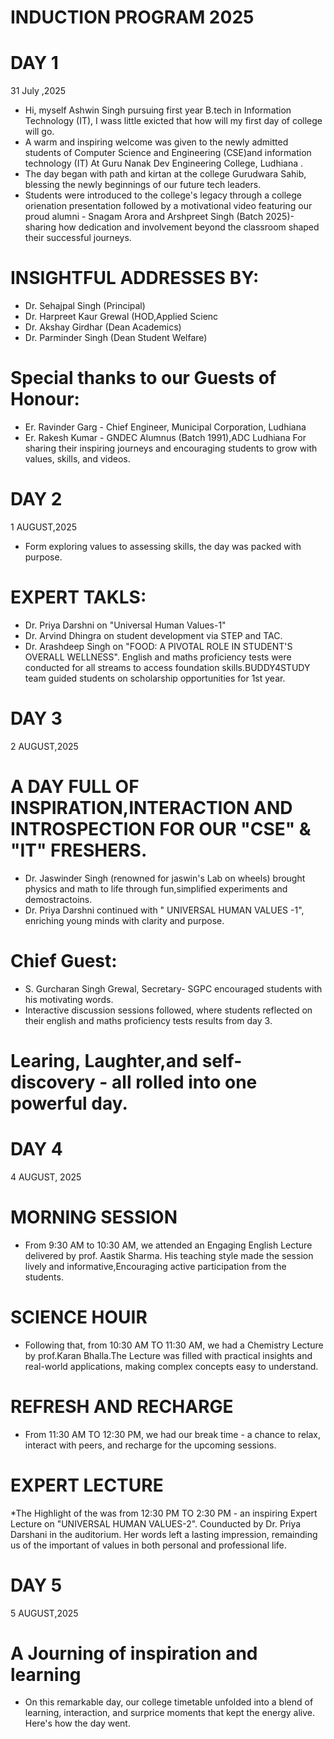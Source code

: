 # INDUCTION PROGRAM 2025
# DAY 1 
31 July ,2025
+ Hi, myself Ashwin Singh pursuing first year B.tech in Information Technology (IT), I wass little exicted that how will my first day of college will go.
+ A warm and inspiring welcome was given to the newly admitted students of Computer Science and Engineering (CSE)and information technology (IT) At Guru Nanak Dev Engineering College, Ludhiana .
+ The day began with path and kirtan at the college Gurudwara Sahib, blessing the newly beginnings of our future tech leaders.
+ Students were introduced to the college's legacy through a college orienation presentation followed by a motivational video featuring our proud alumni - Snagam Arora and Arshpreet Singh (Batch 2025)- sharing how dedication and involvement beyond the classroom shaped their successful journeys.
# INSIGHTFUL ADDRESSES BY:
* Dr. Sehajpal Singh (Principal)
* Dr. Harpreet Kaur Grewal (HOD,Applied Scienc
* Dr. Akshay Girdhar (Dean Academics)
* Dr. Parminder Singh (Dean Student Welfare)
# Special thanks to our Guests of Honour:
* Er. Ravinder Garg - Chief Engineer, Municipal Corporation, Ludhiana
* Er. Rakesh Kumar - GNDEC Alumnus (Batch 1991),ADC Ludhiana
For sharing their inspiring journeys and encouraging students to grow with values, skills, and videos.
# DAY 2 
1 AUGUST,2025
* Form exploring values to assessing skills, the day was packed with purpose.
# EXPERT TAKLS: 
* Dr. Priya Darshni on "Universal Human Values-1"
* Dr. Arvind Dhingra on student development via STEP and TAC.
* Dr. Arashdeep Singh on "FOOD: A PIVOTAL ROLE IN STUDENT'S OVERALL WELLNESS". English and maths proficiency tests were conducted for all streams to access foundation skills.BUDDY4STUDY team guided students on scholarship opportunities for 1st year.
# DAY 3 
2 AUGUST,2025
# A DAY FULL OF INSPIRATION,INTERACTION AND INTROSPECTION FOR OUR "CSE" & "IT" FRESHERS.
* Dr. Jaswinder Singh (renowned for jaswin's Lab on wheels) brought physics and math to life through fun,simplified experiments and demostractoins.
* Dr. Priya Darshni continued with " UNIVERSAL HUMAN VALUES -1", enriching young minds with clarity and purpose.
# Chief Guest:
* S. Gurcharan Singh Grewal, Secretary- SGPC encouraged students with his motivating words.
* Interactive discussion sessions followed, where students reflected on their english and maths proficiency tests results from day 3.
# Learing, Laughter,and self- discovery - all rolled into one powerful day.
# DAY 4
4 AUGUST, 2025
# MORNING SESSION 
+ From 9:30 AM to 10:30 AM, we attended an Engaging English Lecture delivered by prof. Aastik Sharma. His teaching style made the session lively and informative,Encouraging active participation from the students.
# SCIENCE HOUIR 
* Following that, from 10:30 AM TO 11:30 AM, we had a Chemistry Lecture by prof.Karan Bhalla.The Lecture was filled with practical insights and real-world applications, making complex concepts easy to understand.
# REFRESH AND RECHARGE 
* From 11:30 AM TO 12:30 PM, we had our break time - a chance to relax, interact with peers, and recharge for the upcoming sessions.
# EXPERT LECTURE
*The Highlight of the was from 12:30 PM TO 2:30 PM - an inspiring Expert Lecture on "UNIVERSAL HUMAN VALUES-2". Counducted by Dr. Priya Darshani in the auditorium. Her words left a lasting impression, remainding us of the important of values in both personal and professional life.
# DAY 5 
5 AUGUST,2025
# A Journing of inspiration and learning 
* On this remarkable day, our college timetable unfolded into a blend of learning, interaction, and surprice moments that kept the energy alive. Here's how the day went.
